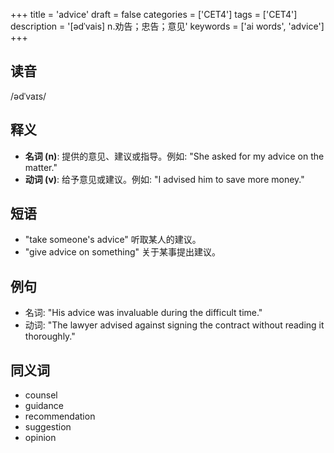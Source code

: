 +++
title = 'advice'
draft = false
categories = ['CET4']
tags = ['CET4']
description = '[ədˈvais] n.劝告；忠告；意见'
keywords = ['ai words', 'advice']
+++

## 读音
/ədˈvaɪs/

## 释义
- **名词 (n)**: 提供的意见、建议或指导。例如: "She asked for my advice on the matter."
- **动词 (v)**: 给予意见或建议。例如: "I advised him to save more money."

## 短语
- "take someone's advice" 听取某人的建议。
- "give advice on something" 关于某事提出建议。

## 例句
- 名词: "His advice was invaluable during the difficult time."
- 动词: "The lawyer advised against signing the contract without reading it thoroughly."

## 同义词
- counsel
- guidance
- recommendation
- suggestion
- opinion
